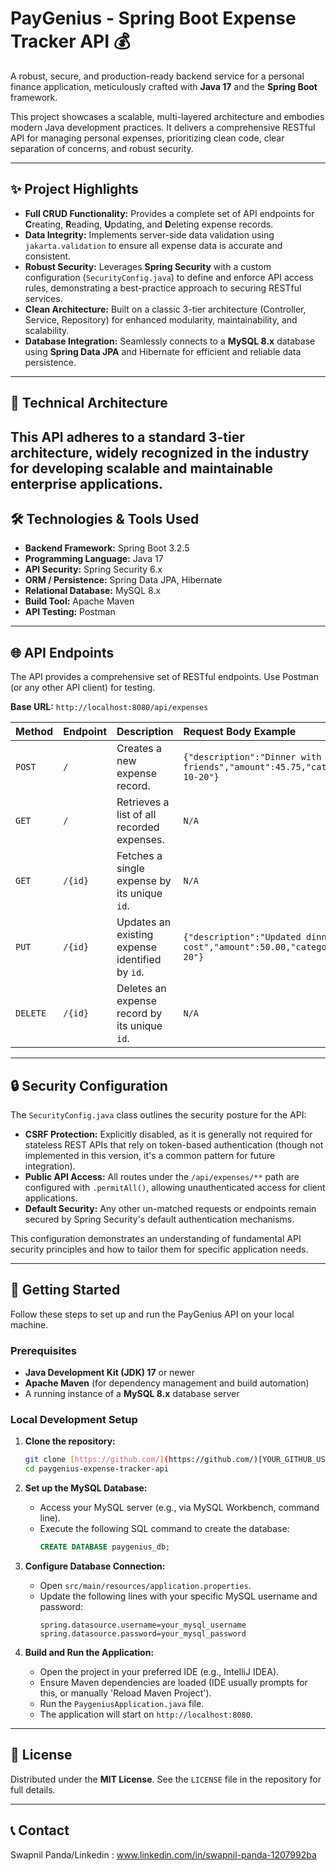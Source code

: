 # PayGenius - Spring Boot Expense Tracker API 💰

A robust, secure, and production-ready backend service for a personal finance application, meticulously crafted with **Java 17** and the **Spring Boot** framework.

This project showcases a scalable, multi-layered architecture and embodies modern Java development practices. It delivers a comprehensive RESTful API for managing personal expenses, prioritizing clean code, clear separation of concerns, and robust security.

---

## ✨ Project Highlights

-   **Full CRUD Functionality:** Provides a complete set of API endpoints for **C**reating, **R**eading, **U**pdating, and **D**eleting expense records.
-   **Data Integrity:** Implements server-side data validation using `jakarta.validation` to ensure all expense data is accurate and consistent.
-   **Robust Security:** Leverages **Spring Security** with a custom configuration (`SecurityConfig.java`) to define and enforce API access rules, demonstrating a best-practice approach to securing RESTful services.
-   **Clean Architecture:** Built on a classic 3-tier architecture (Controller, Service, Repository) for enhanced modularity, maintainability, and scalability.
-   **Database Integration:** Seamlessly connects to a **MySQL 8.x** database using **Spring Data JPA** and Hibernate for efficient and reliable data persistence.

---

## 🚀 Technical Architecture

This API adheres to a standard 3-tier architecture, widely recognized in the industry for developing scalable and maintainable enterprise applications.
---

## 🛠️ Technologies & Tools Used

-   **Backend Framework:** Spring Boot 3.2.5
-   **Programming Language:** Java 17
-   **API Security:** Spring Security 6.x
-   **ORM / Persistence:** Spring Data JPA, Hibernate
-   **Relational Database:** MySQL 8.x
-   **Build Tool:** Apache Maven
-   **API Testing:** Postman

---

## 🌐 API Endpoints

The API provides a comprehensive set of RESTful endpoints. Use Postman (or any other API client) for testing.

**Base URL:** `http://localhost:8080/api/expenses`

| Method | Endpoint | Description | Request Body Example |
| :----- | :------- | :---------- | :------------------- |
| `POST` | `/` | Creates a new expense record. | `{"description":"Dinner with friends","amount":45.75,"category":"Social","date":"2025-10-20"}` |
| `GET` | `/` | Retrieves a list of all recorded expenses. | `N/A` |
| `GET` | `/{id}` | Fetches a single expense by its unique `id`. | `N/A` |
| `PUT` | `/{id}` | Updates an existing expense identified by `id`. | `{"description":"Updated dinner cost","amount":50.00,"category":"Social","date":"2025-10-20"}` |
| `DELETE`| `/{id}` | Deletes an expense record by its unique `id`. | `N/A` |

---

## 🔒 Security Configuration

The `SecurityConfig.java` class outlines the security posture for the API:

-   **CSRF Protection:** Explicitly disabled, as it is generally not required for stateless REST APIs that rely on token-based authentication (though not implemented in this version, it's a common pattern for future integration).
-   **Public API Access:** All routes under the `/api/expenses/**` path are configured with `.permitAll()`, allowing unauthenticated access for client applications.
-   **Default Security:** Any other un-matched requests or endpoints remain secured by Spring Security's default authentication mechanisms.

This configuration demonstrates an understanding of fundamental API security principles and how to tailor them for specific application needs.

---

## 🏁 Getting Started

Follow these steps to set up and run the PayGenius API on your local machine.

### Prerequisites

-   **Java Development Kit (JDK) 17** or newer
-   **Apache Maven** (for dependency management and build automation)
-   A running instance of a **MySQL 8.x** database server

### Local Development Setup

1.  **Clone the repository:**
    ```bash
    git clone [https://github.com/](https://github.com/)[YOUR_GITHUB_USERNAME]/paygenius-expense-tracker-api.git
    cd paygenius-expense-tracker-api
    ```

2.  **Set up the MySQL Database:**
    -   Access your MySQL server (e.g., via MySQL Workbench, command line).
    -   Execute the following SQL command to create the database:
        ```sql
        CREATE DATABASE paygenius_db;
        ```

3.  **Configure Database Connection:**
    -   Open `src/main/resources/application.properties`.
    -   Update the following lines with your specific MySQL username and password:
        ```properties
        spring.datasource.username=your_mysql_username
        spring.datasource.password=your_mysql_password
        ```

4.  **Build and Run the Application:**
    -   Open the project in your preferred IDE (e.g., IntelliJ IDEA).
    -   Ensure Maven dependencies are loaded (IDE usually prompts for this, or manually 'Reload Maven Project').
    -   Run the `PaygeniusApplication.java` file.
    -   The application will start on `http://localhost:8080`.

---

## 📄 License

Distributed under the **MIT License**. See the `LICENSE` file in the repository for full details.

---

## 📞 Contact
Swapnil Panda/Linkedin : www.linkedin.com/in/swapnil-panda-1207992ba

